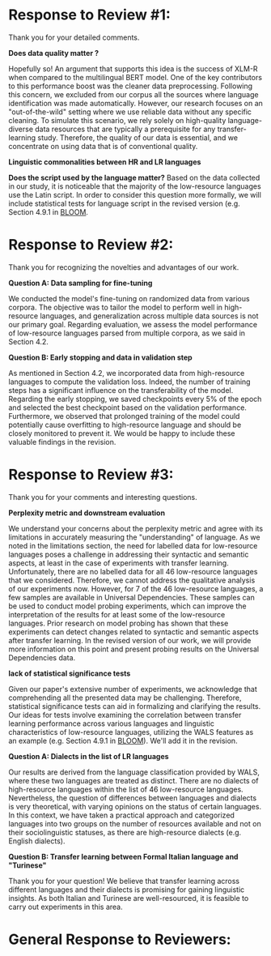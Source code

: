 # Response to Review #1:
Thank you for your detailed comments.

__Does data quality matter ?__

Hopefully so! An argument that supports this idea is the success of XLM-R when compared to the multilingual BERT model. One of the key contributors to this performance boost was the cleaner data preprocessing. Following this concern, we excluded from our corpus all the sources where language identification was made automatically.
However, our research focuses on an "out-of-the-wild" setting where we use reliable data without any specific cleaning. To simulate this scenario, we rely solely on high-quality language-diverse data resources that are typically a prerequisite for any transfer-learning study.
Therefore, the quality of our data is essential, and we concentrate on using data that is of conventional quality.

__Linguistic commonalities between HR and LR languages__
<TO DO>
  
__Does the script used by the language matter?__
Based on the data collected in our study, it is noticeable that the majority of the low-resource languages use the Latin script.
In order to consider this question more formally, we will include statistical tests for language script in the revised version (e.g. Section 4.9.1 in [BLOOM](https://arxiv.org/abs/2211.05100).




# Response to Review #2:
Thank you for recognizing the novelties and advantages of our work.

__Question A: Data sampling for fine-tuning__

We conducted the model's fine-tuning on randomized data from various corpora. The objective was to tailor the model to perform well in high-resource languages, and generalization across multiple data sources is not our primary goal. Regarding evaluation, we assess the model performance of low-resource languages parsed from multiple corpora, as we said in Section 4.2.

__Question B: Early stopping and data in validation step__

As mentioned in Section 4.2, we incorporated data from high-resource languages to compute the validation loss. 
Indeed, the number of training steps has a significant influence on the transferability of the model. Regarding the early stopping, we saved checkpoints every 5% of the epoch and selected the best checkpoint based on the validation performance. Furthermore, we observed that prolonged training of the model could potentially cause overfitting to high-resource language and should be closely monitored to prevent it. We would be happy to include these valuable findings in the revision.

# Response to Review #3:
Thank you for your comments and interesting questions.

__Perplexity metric and downstream evaluation__

We understand your concerns about the perplexity metric and agree with its limitations in accurately measuring the "understanding" of language. As we noted in the limitations section, the need for labelled data for low-resource languages poses a challenge in addressing their syntactic and semantic aspects, at least in the case of experiments with transfer learning. Unfortunately, there are no labelled data for all 46 low-resource languages that we considered. Therefore, we cannot address the qualitative analysis of our experiments now.
However, for 7 of the 46 low-resource languages, a few samples are available in Universal Dependencies. These samples can be used to conduct model probing experiments, which can improve the interpretation of the results for at least some of the low-resource languages. Prior research on model probing has shown that these experiments can detect changes related to syntactic and semantic aspects after transfer learning. In the revised version of our work, we will provide more information on this point and present probing results on the Universal Dependencies data.

__lack of statistical significance tests__

Given our paper's extensive number of experiments, we acknowledge that comprehending all the presented data may be challenging. Therefore, statistical significance tests can aid in formalizing and clarifying the results. Our ideas for tests involve examining the correlation between transfer learning performance across various languages and linguistic characteristics of low-resource languages, utilizing the WALS features as an example (e.g. Section 4.9.1 in [BLOOM](https://arxiv.org/abs/2211.05100)). We'll add it in the revision.

__Question A: Dialects in the list of LR languages__

Our results are derived from the language classification provided by WALS, where these two languages are treated as distinct. There are no dialects of high-resource languages within the list of 46 low-resource languages. 
Nevertheless, the question of differences between languages and dialects is very theoretical, with varying opinions on the status of certain languages. In this context, we have taken a practical approach and categorized languages into two groups on the number of resources available and not on their sociolinguistic statuses, as there are high-resource dialects (e.g. English dialects).

__Question B: Transfer learning between Formal Italian language and "Turinese"__

Thank you for your question! We believe that transfer learning across different languages and their dialects is promising for gaining linguistic insights. As both Italian and Turinese are well-resourced, it is feasible to carry out experiments in this area.


# General Response to Reviewers:
